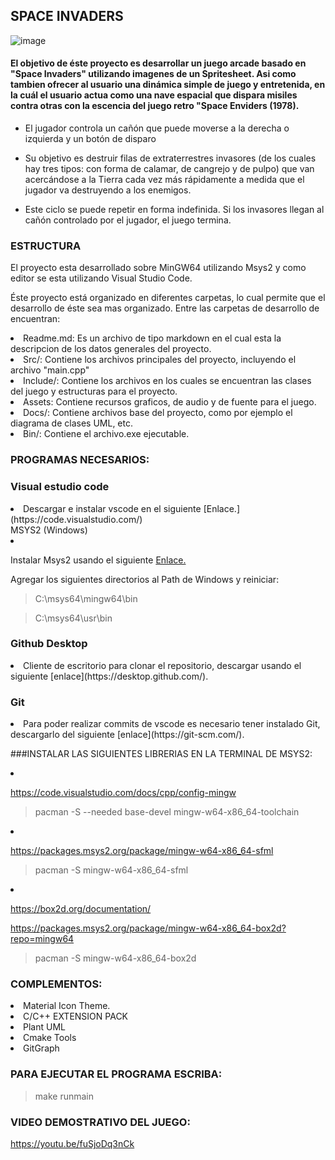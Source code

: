## SPACE INVADERS

![image](https://github.com/Axel-Omar-Martinez-Ramos/Space-Invaders/assets/images/capturajuego.png)


#### El objetivo de éste proyecto es desarrollar un juego arcade basado en "Space Invaders" utilizando imagenes de un Spritesheet. Asi como tambien ofrecer al usuario una dinámica simple de juego y entretenida, en la cuál el usuario actua como una nave espacial que dispara misiles contra otras con la escencia del juego retro "Space Enviders (1978).
- El jugador controla un cañón que puede moverse a la derecha o izquierda y un botón de disparo

- Su objetivo es destruir filas de extraterrestres invasores (de los cuales hay tres tipos: con forma de calamar, de cangrejo y de pulpo) que van acercándose a la Tierra cada vez más rápidamente a medida que el jugador va destruyendo a los enemigos.

- Este ciclo se puede repetir en forma indefinida. Si los invasores llegan al cañón controlado por el jugador, el juego termina.


### ESTRUCTURA

El proyecto esta desarrollado sobre MinGW64 utilizando Msys2
y como editor se esta utilizando Visual Studio Code.

Éste proyecto está organizado en diferentes carpetas, lo cual permite que el desarrollo de éste sea mas organizado. Entre las carpetas de desarrollo de encuentran:
<li>
  Readme.md: Es un archivo de tipo markdown en el cual esta la descripcion de los datos generales del proyecto.
</li>
<li>
  Src/: Contiene los archivos principales del proyecto, incluyendo el archivo "main.cpp"
</li>
<li>
  Include/: Contiene los archivos en los cuales se encuentran las clases del juego y estructuras para el proyecto.
</li>
<li>
  Assets: Contiene recursos graficos, de audio y de fuente para el juego.
</li>
<li>
  Docs/: Contiene archivos base del proyecto, como por ejemplo el diagrama de clases UML, etc.
</li>
<li>
  Bin/: Contiene el archivo.exe ejecutable.
</li>

### PROGRAMAS NECESARIOS:

### Visual estudio code
<li>
Descargar e instalar vscode en el siguiente [Enlace.](https://code.visualstudio.com/)
</li

### MSYS2 (Windows)
<li>

Instalar Msys2 usando el siguiente [Enlace.](https://github.com/msys2/msys2-installer/releases/download/2023-05-26/msys2-x86_64-20230526.exe)
</li>
Agregar los siguientes directorios al Path de Windows y reiniciar:

> C:\msys64\mingw64\bin

> C:\msys64\usr\bin

### Github Desktop
<li>
Cliente de escritorio para clonar el repositorio, descargar usando el siguiente [enlace](https://desktop.github.com/).
</li>

### Git
<li>
Para poder realizar commits de vscode es necesario tener instalado Git, descargarlo del siguiente [enlace](https://git-scm.com/).
</li>

###INSTALAR LAS SIGUIENTES LIBRERIAS EN LA TERMINAL DE MSYS2:

<li>

https://code.visualstudio.com/docs/cpp/config-mingw

> pacman -S --needed base-devel mingw-w64-x86_64-toolchain

</li>
<li>

https://packages.msys2.org/package/mingw-w64-x86_64-sfml

> pacman -S mingw-w64-x86_64-sfml
</li>
<li>

https://box2d.org/documentation/

https://packages.msys2.org/package/mingw-w64-x86_64-box2d?repo=mingw64

> pacman -S mingw-w64-x86_64-box2d

</li>

### COMPLEMENTOS:

<li>
  Material Icon Theme.
</li>
<li>
  C/C++ EXTENSION PACK
</li>
<li>
  Plant UML
</li>
<li>
  Cmake Tools
</li>
<li>
GitGraph
</li>

### PARA EJECUTAR EL PROGRAMA ESCRIBA:

> make runmain

### VIDEO DEMOSTRATIVO DEL JUEGO:

https://youtu.be/fuSjoDq3nCk

